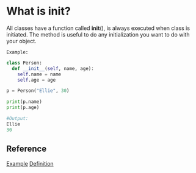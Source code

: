 # What is __init__?

All classes have a function called __init__(), is always executed when  class is initiated. The method is useful to do any initialization you want to do with your object.

`Example:`

```python
class Person:
  def __init__(self, name, age):
    self.name = name
    self.age = age

p = Person("Ellie", 30)

print(p.name)
print(p.age) 

#Output:
Ellie
30
```

## Reference

[Example](https://www.w3schools.com/python/gloss_python_class_init.asp)
[Definition](https://www.geeksforgeeks.org/__init__-in-python/)
